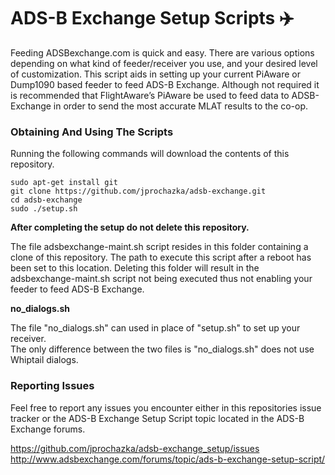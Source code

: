 # ADS-B Exchange Setup Scripts :airplane:

Feeding ADSBexchange.com is quick and easy. There are various options depending on what kind of feeder/receiver you use,
and your desired level of customization. This script aids in setting up your current PiAware or Dump1090 based feeder to
feed ADS-B Exchange. Although not required it is recommended that FlightAware’s PiAware be used to feed data to
ADSB-Exchange in order to send the most accurate MLAT results to the co-op.

### Obtaining And Using The Scripts

Running the following commands will download the contents of this repository.

    sudo apt-get install git
    git clone https://github.com/jprochazka/adsb-exchange.git
    cd adsb-exchange
    sudo ./setup.sh
    
**After completing the setup do not delete this repository.**

The file adsbexchange-maint.sh script resides in this folder containing a clone of this repository. The path to execute this script after a reboot has been set to this location. Deleting this folder will result in the adsbexchange-maint.sh script not being executed thus not enabling your feeder to feed ADS-B Exchange.

**no_dialogs.sh**

The file "no_dialogs.sh" can used in place of "setup.sh" to set up your receiver.  
The only difference between the two files is "no_dialogs.sh" does not use Whiptail dialogs.

### Reporting Issues

Feel free to report any issues you encounter either in this repositories issue tracker or the ADS-B Exchange Setup Script
topic located in the ADS-B Exchange forums.

https://github.com/jprochazka/adsb-exchange_setup/issues  
http://www.adsbexchange.com/forums/topic/ads-b-exchange-setup-script/
